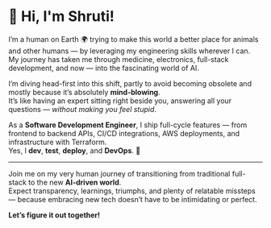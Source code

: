 # 👋 Hi, I'm Shruti!

I’m a human on Earth 🌍 trying to make this world a better place for animals and other humans — by leveraging my engineering skills wherever I can.  
My journey has taken me through medicine, electronics, full-stack development, and now — into the fascinating world of AI.  

I’m diving head-first into this shift, partly to avoid becoming obsolete and mostly because it’s absolutely **mind-blowing**.  
It’s like having an expert sitting right beside you, answering all your questions — *without making you feel stupid*.

As a **Software Development Engineer**, I ship full-cycle features — from frontend to backend APIs, CI/CD integrations, AWS deployments, and infrastructure with Terraform.  
Yes, I **dev**, **test**, **deploy**, and **DevOps**. 🚀

---

Join me on my very human journey of transitioning from traditional full-stack to the new **AI-driven world**.  
Expect transparency, learnings, triumphs, and plenty of relatable missteps — because embracing new tech doesn’t have to be intimidating or perfect.

**Let’s figure it out together!**
